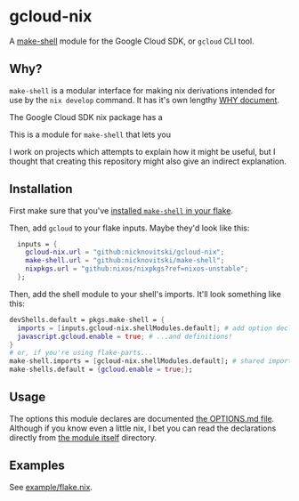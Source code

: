 # gcloud-nix

A [make-shell](https://github.com/nicknovitski/make-shell) module for the Google Cloud SDK, or `gcloud` CLI tool.

## Why?

`make-shell` is a modular interface for making nix derivations intended for use by the `nix develop` command.  It has it's own lengthy [WHY document](https://github.com/nicknovitski/make-shell/blob/main/WHY.md).

The Google Cloud SDK nix package has a

 
This is a module for `make-shell` that lets you 

I work on projects  which attempts to explain how it might be useful, but I thought that creating this repository might also give an indirect explanation.  

## Installation

First make sure that you've [installed `make-shell` in your flake](https://github.com/nicknovitski/make-shell/tree/main?tab=readme-ov-file#installation).

Then, add `gcloud` to your flake inputs.  Maybe they'd look like this:
```nix
  inputs = {
    gcloud-nix.url = "github:nicknovitski/gcloud-nix";
    make-shell.url = "github:nicknovitski/make-shell";
    nixpkgs.url = "github:nixos/nixpkgs?ref=nixos-unstable";
  };
```

Then, add the shell module to your shell's imports.  It'll look something like this:
```nix
devShells.default = pkgs.make-shell = { 
  imports = [inputs.gcloud-nix.shellModules.default]; # add option declarations...
  javascript.gcloud.enable = true; # ...and definitions!
}
# or, if you're using flake-parts...
make-shell.imports = [gcloud-nix.shellModules.default]; # shared imports for all `make-shells` attributes
make-shells.default = {gcloud.enable = true;};
```

## Usage

The options this module declares are documented [the OPTIONS.md file](OPTIONS.md).  Although if you know even a little nix, I bet you can read the declarations directly from [the module itself](shell-modules/default.nix) directory.

## Examples

See [example/flake.nix](example/flake.nix).

